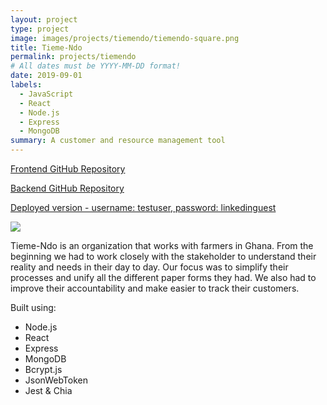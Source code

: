 ```yaml
---
layout: project
type: project
image: images/projects/tiemendo/tiemendo-square.png
title: Tieme-Ndo
permalink: projects/tiemendo
# All dates must be YYYY-MM-DD format!
date: 2019-09-01
labels:
  - JavaScript
  - React
  - Node.js
  - Express
  - MongoDB
summary: A customer and resource management tool
---
```

<a href="https://github.com/tieme-ndo/frontend"><i class="large github icon "></i>Frontend GitHub Repository</a>
<p><a href="https://github.com/tieme-ndo/backend"><i class="large github icon "></i>Backend GitHub Repository</a></p>
<p><a href="https://5d8e1ebe572fc40008e829e8--tieme-ndo.netlify.com/"><i class="large world icon"></i>Deployed version - username: testuser, password: linkedinguest</a></p>

<img class="ui image" src="{{ site.baseurl }}/images/projects/tiemendo/tiemendo.png">
<p>Tieme-Ndo is an organization that works with farmers in Ghana. From the beginning we had to work closely with the stakeholder to understand their reality and needs in their day to day. Our focus was to simplify their processes and unify all the different paper forms they had. We also had to improve their accountability and make easier to track their customers.</p>

Built using:
- Node.js
- React
- Express
- MongoDB
- Bcrypt.js
- JsonWebToken
- Jest & Chia

<br />
<br />
